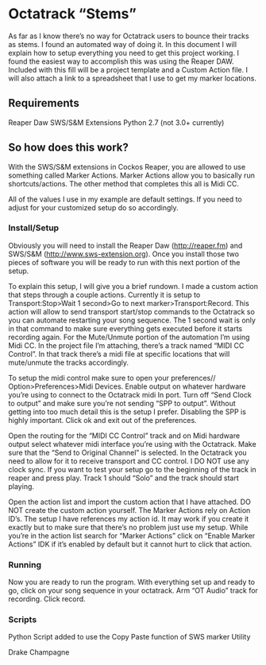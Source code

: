 # Octatrack “Stems”
 
As far as I know there’s no way for Octatrack users to bounce their tracks as stems. I found an automated way of doing it. 
In this document I will explain how to setup everything you need to get this project working. I found the easiest way to accomplish 
this was using the Reaper DAW. Included with this fill will be a project template and a Custom Action file. I will also attach a link 
to a spreadsheet that I use to get my marker locations.

## Requirements
Reaper Daw
SWS/S&M Extensions
Python 2.7 (not 3.0+ currently) 
 
## So how does this work?

With the SWS/S&M extensions in Cockos Reaper, you are allowed to use something called Marker Actions. Marker Actions allow 
you to basically run shortcuts/actions. The other method that completes this all is Midi CC. 

All of the values I use in my example are default settings. If you need to adjust for your customized setup do so accordingly. 

### Install/Setup

Obviously you will need to install the Reaper Daw (http://reaper.fm) and SWS/S&M (http://www.sws-extension.org). Once you install 
those two pieces of software you will be ready to run with this next portion of the setup.

To explain this setup, I will give you a brief rundown. I made a custom action that steps through a couple actions. Currently it is 
setup to Transport:Stop>Wait 1 second>Go to next marker>Transport:Record. This action will allow to send transport start/stop commands to the 
Octatrack so you can automate restarting your song sequence. The 1 second wait is only in that command to make sure everything gets executed before 
it starts recording again. For the Mute/Unmute portion of the automation I’m using Midi CC. In the project file I’m attaching, there’s a track named 
“MIDI CC Control”. In that track there’s a midi file at specific locations that will mute/unmute the tracks accordingly. 

To setup the midi control make sure to open your preferences// Option>Preferences>Midi Devices. Enable output on whatever hardware you’re using 
to connect to the Octatrack midi In port. Turn off “Send Clock to output” and make sure you’re not sending “SPP to output”. Without getting into too much 
detail this is the setup I prefer. Disabling the SPP is highly important. Click ok and exit out of the preferences. 
	
Open the routing for the “MIDI CC Control” track and on Midi hardware output select whatever midi interface you’re using with the Octatrack. Make 
sure that the “Send to Original Channel” is selected. In the Octatrack you need to allow for it to receive transport and CC control. I DO NOT use any 
clock sync. If you want to test your setup go to the beginning of the track in reaper and press play. Track 1 should “Solo” and the track should start playing. 

Open the action list and import the custom action that I have attached. DO NOT create the custom action yourself. The Marker Actions 
rely on Action ID’s. The setup I have references my action id. It may work if you create it exactly but to make sure that there’s no problem just 
use my setup. While you’re in the action list search for “Marker Actions” click on “Enable Marker Actions” IDK if it’s enabled by default but it cannot 
hurt to click that action. 
	
### Running
Now you are ready to run the program. With everything set up and ready to go, click on your song sequence in your octatrack. Arm “OT Audio” track 
for recording. Click record. 

### Scripts
Python Script added to use the Copy Paste function of SWS marker Utility

Drake Champagne

